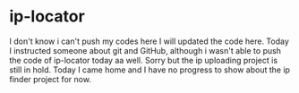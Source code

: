 # ip-locator
I don't know i can't push my codes here
I will updated the code here.
Today I instructed someone about git and GitHub, although i wasn't able to push the code of ip-locator today aa well.
Sorry but the ip uploading project is still in hold. 
Today I came home and I have no progress to show about the ip finder project for now.